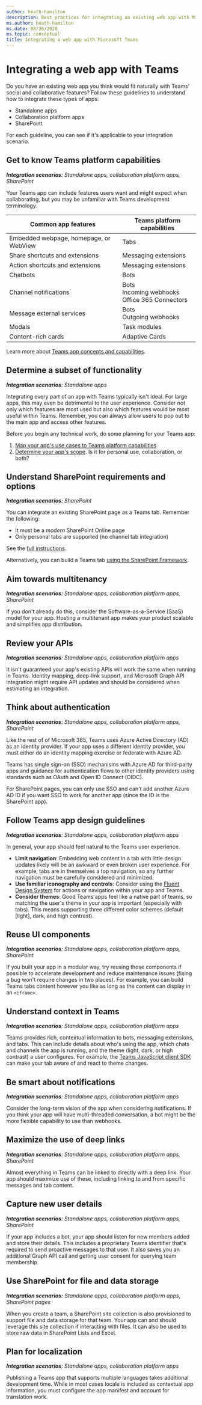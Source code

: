 ```yaml
---
author: heath-hamilton
description: Best practices for integrating an existing web app with Microsoft Teams
ms.author: heath-hamilton
ms.date: 08/26/2020
ms.topic: conceptual
title: Integrating a web app with Microsoft Teams
---
```

# Integrating a web app with Teams

Do you have an existing web app you think would fit naturally with Teams' social and collaborative features? Follow these guidelines to understand how to integrate these types of apps:

* Standalone apps
* Collaboration platform apps
* SharePoint

For each guideline, you can see if it's applicable to your integration scenario.

## Get to know Teams platform capabilities

***Integration scenarios**: Standalone apps, collaboration platform apps, SharePoint*

Your Teams app can include features users want and might expect when collaborating, but you may be unfamiliar with Teams development terminology.

|Common app features   |Teams platform capabilities   |
|----------|-----------|
|Embedded webpage, homepage, or WebView  |Tabs  |
|Share shortcuts and extensions  |Messaging extensions  |
|Action shortcuts and extensions  |Messaging extensions  |
|Chatbots  |Bots |
|Channel notifications  |Bots<br/>Incoming webhooks<br/>Office 365 Connectors  |
|Message external services  |Bots<br/>Outgoing webhooks  |
|Modals  |Task modules  |
|Content-rich cards  |Adaptive Cards  |

Learn more about [Teams app concepts and capabilities](../concepts/capabilities-overview.md).

## Determine a subset of functionality

***Integration scenarios**: Standalone apps*

Integrating every part of an app with Teams typically isn't ideal. For large apps, this may even be detrimental to the user experience. Consider not only which features are most used but also which features would be most useful within Teams. Remember, you can always allow users to pop out to the main app and access other features.

Before you begin any technical work, do some planning for your Teams app:

1. [Map your app's use cases to Teams platform capabilities](../concepts/design/map-use-cases.md).
1. [Determine your app's scope](../planning-your-app/app-scope.md). Is it for personal use, collaboration, or both?

## Understand SharePoint requirements and options

***Integration scenarios**: SharePoint*

You can integrate an existing SharePoint page as a Teams tab. Remember the following:

* It must be a *modern* SharePoint Online page
* Only personal tabs are supported (no channel tab integration)

See the [full instructions](https://docs.microsoft.com/en-us/MicrosoftTeams/teams-standalone-static-tabs-using-spo-sites).

Alternatively, you can build a Teams tab [using the SharePoint Framework](https://docs.microsoft.com/en-us/sharepoint/dev/spfx/integrate-with-teams-introduction).

## Aim towards multitenancy

***Integration scenarios**: Standalone apps, collaboration platform apps, SharePoint*

If you don't already do this, consider the Software-as-a-Service (SaaS) model for your app. Hosting a multitenant app makes your product scalable and simplifies app distribution.

## Review your APIs

***Integration scenarios**: Standalone apps, collaboration platform apps*

It isn't guaranteed your app's existing APIs will work the same when running in Teams. Identity mapping, deep-link support, and Microsoft Graph API integration might require API updates and should be considered when estimating an integration.

## Think about authentication

***Integration scenarios**: Standalone apps, collaboration platform apps, SharePoint*

Like the rest of of Microsoft 365, Teams uses Azure Active Directory (AD) as an identity provider. If your app uses a different identity provider, you must either do an identity mapping exercise or federate with Azure AD.

Teams has single sign-on (SSO) mechanisms with Azure AD for third-party apps and guidance for authentication flows to other identity providers using standards such as OAuth and Open ID Connect (OIDC).

For SharePoint pages, you can only use SSO and can't add another Azure AD ID if you want SSO to work for another app (since the ID is the SharePoint app).

## Follow Teams app design guidelines

***Integration scenarios**: Standalone apps, collaboration platform apps*

In general, your app should feel natural to the Teams user experience.

* **Limit navigation**: Embedding web content in a tab with little design updates likely will be an awkward or even broken user experience. For example, tabs are in themselves a top navigation, so any further navigation must be carefully considered and minimized.
* **Use familiar iconography and controls**: Consider using the [Fluent Design System](https://fluentsite.z22.web.core.windows.net/) for actions or navigation within your app and Teams.
* **Consider themes**: Good Teams apps feel like a native part of teams, so matching the user's theme in your app is important (especially with tabs). This means supporting three different color schemes (default [light], dark, and high contrast).

## Reuse UI components

***Integration scenarios**: Standalone apps, collaboration platform apps, SharePoint*

If you built your app in a modular way, try reusing those components if possible to accelerate development and reduce maintenance issues (fixing a bug won't require changes in two places). For example, you can build Teams tabs content however you like as long as the content can display in an `<iframe>`.

## Understand context in Teams

***Integration scenarios**: Standalone apps, collaboration platform apps*

Teams provides rich, contextual information to bots, messaging extensions, and tabs. This can include details about who's using the app, which chats and channels the app is running, and the theme (light, dark, or high contrast) a user configures. For example, the [Teams JavaScript client SDK](https://docs.microsoft.com/javascript/api/@microsoft/teams-js/?view=msteams-client-js-latest) can make your tab aware of and react to theme changes.

## Be smart about notifications

***Integration scenarios**: Standalone apps, collaboration platform apps*

Consider the long-term vision of the app when considering notifications. If you think your app will have multi-threaded conversation, a bot might be the more flexible capability to use than webhooks.

## Maximize the use of deep links

***Integration scenarios**: Standalone apps, collaboration platform apps, SharePoint*

Almost everything in Teams can be linked to directly with a deep link. Your app should maximize use of these, including linking to and from specific messages and tab content.

## Capture new user details

***Integration scenarios**: Standalone apps, collaboration platform apps, SharePoint*

If your app includes a bot, your app should listen for new members added and store their details. This includes a proprietary Teams identifier that's required to send proactive messages to that user. It also saves you an additional Graph API call and getting user consent for querying team membership.

## Use SharePoint for file and data storage

***Integration scenarios:** Standalone apps, collaboration platform apps, SharePoint pages*

When you create a team, a SharePoint site collection is also provisioned to support file and data storage for that team. Your app can and should leverage this site collection if interacting with files. It can also be used to store raw data in SharePoint Lists and Excel.

## Plan for localization

***Integration scenarios**: Standalone apps, collaboration platform apps*

Publishing a Teams app that supports multiple languages takes additional development time. While in most cases locale is included as contextual app information, you must configure the app manifest and account for translation work.
